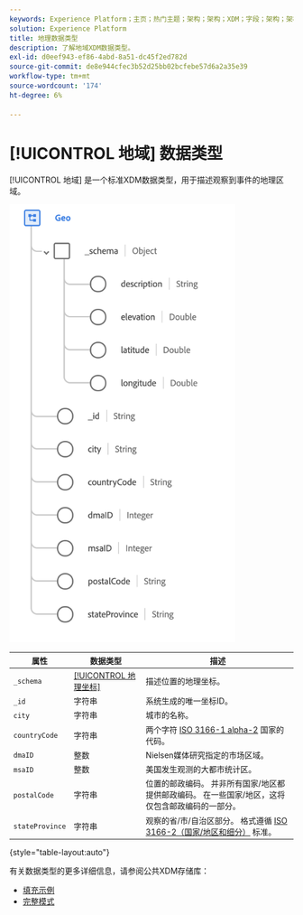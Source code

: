```yaml
---
keywords: Experience Platform；主页；热门主题；架构；架构；XDM；字段；架构；架构；地域；数据类型；数据类型；
solution: Experience Platform
title: 地理数据类型
description: 了解地域XDM数据类型。
exl-id: d0eef943-ef86-4abd-8a51-dc45f2ed782d
source-git-commit: de8e944cfec3b52d25bb02bcfebe57d6a2a35e39
workflow-type: tm+mt
source-wordcount: '174'
ht-degree: 6%

---
```


# [!UICONTROL 地域] 数据类型

[!UICONTROL 地域] 是一个标准XDM数据类型，用于描述观察到事件的地理区域。

<img src="../images/data-types/geo.png" width="400" /><br />

| 属性 | 数据类型 | 描述 |
| --- | --- | --- |
| `_schema` | [[!UICONTROL 地理坐标]](./geo-coordinates.md) | 描述位置的地理坐标。 |
| `_id` | 字符串 | 系统生成的唯一坐标ID。 |
| `city` | 字符串 | 城市的名称。 |
| `countryCode` | 字符串 | 两个字符 <a href="https://datahub.io/core/country-list">ISO 3166-1 alpha-2</a> 国家的代码。 |
| `dmaID` | 整数 | Nielsen媒体研究指定的市场区域。 |
| `msaID` | 整数 | 美国发生观测的大都市统计区。 |
| `postalCode` | 字符串 | 位置的邮政编码。 并非所有国家/地区都提供邮政编码。 在一些国家/地区，这将仅包含邮政编码的一部分。 |
| `stateProvince` | 字符串 | 观察的省/市/自治区部分。 格式遵循 [ISO 3166-2（国家/地区和细分）](https://www.unece.org/cefact/locode/subdivisions.html) 标准。 |

{style="table-layout:auto"}

有关数据类型的更多详细信息，请参阅公共XDM存储库：

* [填充示例](https://github.com/adobe/xdm/blob/master/components/datatypes/demographic/geo.example.1.json)
* [完整模式](https://github.com/adobe/xdm/blob/master/components/datatypes/demographic/geo.schema.json)
